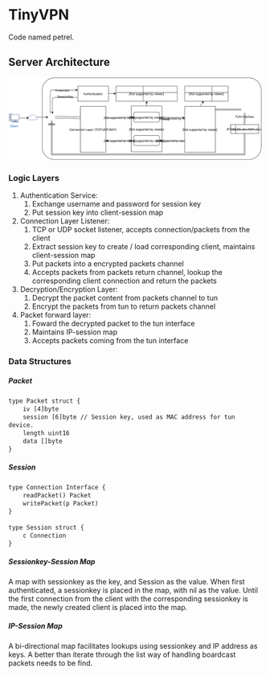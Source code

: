 TinyVPN
=======
Code named petrel.

Server Architecture
-------------------
![Architecture Diagram](TinyVPN.svg)
### Logic Layers
1. Authentication Service: 
    1. Exchange username and password for session key
    2. Put session key into client-session map
2. Connection Layer Listener: 
    1. TCP or UDP socket listener, accepts connection/packets from the client
    2. Extract session key to create / load corresponding client, maintains client-session map
    3. Put packets into a encrypted packets channel
    4. Accepts packets from packets return channel, lookup the corresponding client connection and return the packets
3. Decryption/Encryption Layer: 
    1. Decrypt the packet content from packets channel to tun
    2. Encrypt the packets from tun to return packets channel
4. Packet forward layer: 
    1. Foward the decrypted packet to the tun interface
    2. Maintains IP-session map
    3. Accepts packets coming from the tun interface

### Data Structures

##### Packet
````
type Packet struct {
    iv [4]byte
    session [6]byte // Session key, used as MAC address for tun device.
    length uint16
    data []byte
}
````

##### Session
````
type Connection Interface {
    readPacket() Packet
    writePacket(p Packet)
}

type Session struct {
    c Connection
}
````

##### Sessionkey-Session Map
A map with sessionkey as the key, and Session as the value. When first
authenticated, a sessionkey is placed in the map, with nil as the value. Until
the first connection from the client with the corresponding sessionkey is made,
the newly created client is placed into the map.

##### IP-Session Map
A bi-directional map facilitates lookups using sessionkey and IP address as
keys. A better than iterate through the list way of handling boardcast packets
needs to be find.
